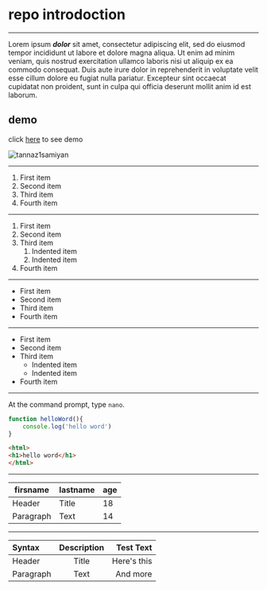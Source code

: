 # repo introdoction

___
Lorem ipsum ***dolor*** sit amet, consectetur adipiscing elit, sed do eiusmod tempor incididunt ut labore et dolore magna aliqua. Ut enim ad minim veniam, quis nostrud exercitation ullamco laboris nisi ut aliquip ex ea commodo consequat. Duis aute irure dolor in reprehenderit in voluptate velit esse cillum dolore eu fugiat nulla pariatur. Excepteur sint occaecat cupidatat non proident, sunt in culpa qui officia deserunt mollit anim id est laborum.

## demo

 click [here](https://tannaz1samiyan.github.io/profile-card/) to see demo

![tannaz1samiyan](https://next1code.ir/wp-content/uploads/2024/01/npm-course-cover-500x286.jpg)

---
1. First item
2. Second item
3. Third item
4. Fourth item 
---
1. First item
2. Second item
3. Third item
    1. Indented item
    2. Indented item
4. Fourth item 
---
- First item
- Second item
- Third item
- Fourth item 
---
- First item
- Second item
- Third item
    - Indented item
    - Indented item
- Fourth item 
---
At the command prompt, type `nano`.
```javascript
function helloWord(){
    console.log('hello word')
}
```
```html
<html>
<h1>hello word</h1>
</html>
```
---

| firsname      |lastname   | age     |
| ----------- | ----------- |---------
| Header      | Title       |18       |
| Paragraph   | Text        |14       |

---

| Syntax      | Description | Test Text     |
| :---        |    :----:   |          ---: |
| Header      | Title       | Here's this   |
| Paragraph   | Text        | And more      |